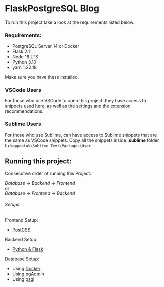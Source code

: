 # FlaskPostgreSQL Blog

To run this project take a look at the requirements listed below.

### Requirements:

- PostgreSQL Server 14 or Docker
- Flask 2.1
- Node 16 LTS
- Python 3.10
- yarn 1.22.18

Make sure you have these installed.

### VSCode Users

For those who use VSCode to open this project, they have access to snippets used here, as well as the settings and the extension recommendations.

### Sublime Users

For those who use Sublime, can have access to Sublime snippets that are the same as VSCode snippets. Copy all the snippets inside **.sublime** folder to `%appdata%\Sublime Text\Packages\User`


## Running this project:

Consecutive order of running this Project:

_Database_ &rarr; _Backend_ &rarr; _Frontend_ 
<br>or<br>
_Database_ &rarr;  _Frontend_ &rarr; _Backend_ 

###### Setups:

Frontend Setup:
- [PostCSS](./md/postcss.md)

Backend Setup:
- [Python & Flask](./md/flask.md)

Database Setup:
- Using [Docker](./md/docker.md)
- Using [pgAdmin](./md/pgadmin.md)
- Using [psql](./md/psql.md)



